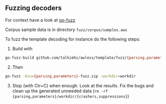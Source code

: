 ## Fuzzing decoders

For context have a look at [go-fuzz](https://github.com/dvyukov/go-fuzz)

Corpus sample data is in directory `fuzz/corpus/samples.aws`

To fuzz the template decoding for instance do the following steps:

1. Build with

```sh
go-fuzz-build github.com/talkimhi/awless/template/fuzz/{parsing,parameters}
```

2. Then

```sh
go-fuzz -bin={parsing,parameters}-fuzz.zip -workdir=workdir
```

3. Stop (with Ctr+C) when enough. Look at the results. Fix the bugs and clean up the generated unneeded data (`rm -rf {parsing,parameters}/workdir/{crashers,suppressions}`)
